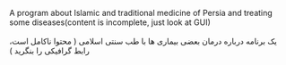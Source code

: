 A program about Islamic and traditional medicine of Persia and treating some diseases(content is incomplete, just look at GUI)
<br/><br/>
یک برنامه درباره درمان بعضی بیماری ها با طب سنتی اسلامی ( محتوا ناکامل است، رابط گرافیکی را بنگرید )
